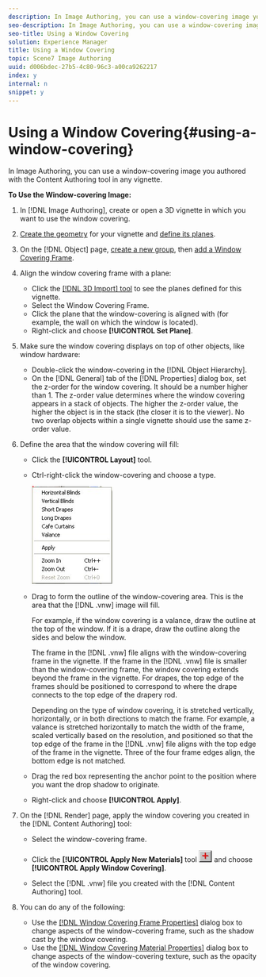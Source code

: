 ```yaml
---
description: In Image Authoring, you can use a window-covering image you authored with the Content Authoring tool in any vignette.
seo-description: In Image Authoring, you can use a window-covering image you authored with the Content Authoring tool in any vignette.
seo-title: Using a Window Covering
solution: Experience Manager
title: Using a Window Covering
topic: Scene7 Image Authoring
uuid: d006bdec-27b5-4c80-96c3-a00ca9262217
index: y
internal: n
snippet: y
---
```


# Using a Window Covering{#using-a-window-covering}

In Image Authoring, you can use a window-covering image you authored with the Content Authoring tool in any vignette.

 **To Use the Window-covering Image:** 

1. In [!DNL Image Authoring], create or open a 3D vignette in which you want to use the window covering.
1. [Create the geometry](../../../c-vat-3d-mod-pg/c-vat-create-geo/c-vat-abt-geo.md#concept-5d07c29f27834afe8e46852c7c71db9c) for your vignette and [define its planes](../../../c-vat-3d-mod-pg/c-vat-create-geo/t-vat-add-geo.md#task-21871477506a4daaa695d638cc159dc0).
1. On the [!DNL Object] page, [create a new group](../../../c-vat-obj-pg/c-vat-create-grps-obj/t-vat-create-grps.md#task-1c2ae5cfaf3a4c51b153eea44dc3d099), then [add a Window Covering Frame](../../../c-vat-obj-pg/c-vat-create-grps-obj/t-vat-create-3d-obj.md#task-adac1e1e26024993aa97ed6c7e87c084).
1. Align the window covering frame with a plane:

    * Click the [ [!DNL 3D Import] tool](../../../c-vat-obj-pg/c-vat-abt-obj-pg/t-vat-imp-geo.md#task-a6681c3260ee4a57a177366095981ddc) to see the planes defined for this vignette. 
    * Select the Window Covering Frame. 
    * Click the plane that the window-covering is aligned with (for example, the wall on which the window is located). 
    * Right-click and choose **[!UICONTROL Set Plane]**.

1. Make sure the window covering displays on top of other objects, like window hardware:

    * Double-click the window-covering in the [!DNL Object Hierarchy]. 
    * On the [!DNL General] tab of the [!DNL Properties] dialog box, set the z-order for the window covering. It should be a number higher than 1. The z-order value determines where the window covering appears in a stack of objects. The higher the z-order value, the higher the object is in the stack (the closer it is to the viewer). No two overlap objects within a single vignette should use the same z-order value.

1. Define the area that the window covering will fill:

    * Click the **[!UICONTROL Layout]** tool. 
    * Ctrl-right-click the window-covering and choose a type.

      ![](assets/window_covering.png)

    * Drag to form the outline of the window-covering area. This is the area that the [!DNL .vnw] image will fill.

      For example, if the window covering is a valance, draw the outline at the top of the window. If it is a drape, draw the outline along the sides and below the window.

      The frame in the [!DNL .vnw] file aligns with the window-covering frame in the vignette. If the frame in the [!DNL .vnw] file is smaller than the window-covering frame, the window covering extends beyond the frame in the vignette. For drapes, the top edge of the frames should be positioned to correspond to where the drape connects to the top edge of the drapery rod.

      Depending on the type of window covering, it is stretched vertically, horizontally, or in both directions to match the frame. For example, a valance is stretched horizontally to match the width of the frame, scaled vertically based on the resolution, and positioned so that the top edge of the frame in the [!DNL .vnw] file aligns with the top edge of the frame in the vignette. Three of the four frame edges align, the bottom edge is not matched. 
    
    * Drag the red box representing the anchor point to the position where you want the drop shadow to originate. 
    * Right-click and choose **[!UICONTROL Apply]**.

1. On the [!DNL Render] page, apply the window covering you created in the [!DNL Content Authoring] tool:

    * Select the window-covering frame. 
    * Click the **[!UICONTROL Apply New Materials]** tool ![](assets/new_material.png) and choose **[!UICONTROL Apply Window Covering]**. 
    
    * Select the [!DNL .vnw] file you created with the [!DNL Content Authoring] tool.

1. You can do any of the following:

    * Use the [ [!DNL Window Covering Frame Properties]](../../../c-vat-rend-pg/c-vat-rend-obj/c-vat-window-cov/t-vat-window-cov-prop.md#task-a7ebddaeaeb94215af7912b92b2b6126) dialog box to change aspects of the window-covering frame, such as the shadow cast by the window covering. 
    * Use the [ [!DNL Window Covering Material Properties]](../../../c-vat-rend-pg/c-vat-rend-obj/c-vat-window-cov/t-vat-window-cov-mat-prop.md#task-9e1b623d77b0436299984408d9787805) dialog box to change aspects of the window-covering texture, such as the opacity of the window covering.

